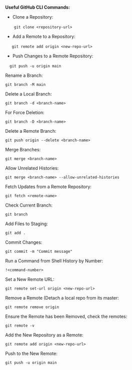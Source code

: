 **Useful GitHub CLI Commands:**

- Clone a Repository:

&emsp;&emsp;`git clone <repository-url>`

- Add a Remote to a Repository:

&emsp;&ensp;`git remote add origin <new-repo-url>`

- Push Changes to a Remote Repository:

&emsp;`git push -u origin main`

Rename a Branch:

`git branch -M main`

Delete a Local Branch:

`git branch -d <branch-name>`

For Force Deletion:

`git branch -D <branch-name>`

Delete a Remote Branch:

`git push origin --delete <branch-name>`

Merge Branches:

`git merge <branch-name>`

Allow Unrelated Histories:

`git merge <branch-name> --allow-unrelated-histories`

Fetch Updates from a Remote Repository:

`git fetch <remote-name>`

Check Current Branch:

`git branch`

Add Files to Staging:

`git add .`

Commit Changes:

`git commit -m "Commit message"`

Run a Command from Shell History by Number:

`!<command-number>`

Set a New Remote URL:

`git remote set-url origin <new-repo-url>`

Remove a Remote (Detach a local repo from its master:

`git remote remove origin`

Ensure the Remote has been Removed, check the remotes:

`git remote -v`

Add the New Repository as a Remote:

`git remote add origin <new-repo-url>`

Push to the New Remote:

`git push -u origin main`
